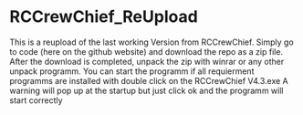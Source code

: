 # RCCrewChief_ReUpload

This is a reupload of the last working Version from RCCrewChief. Simply go to code (here on the github website) and download the repo as a zip file. 
After the download is completed, unpack the zip with winrar or any other unpack programm. 
You can start the programm if all requierment programms are installed with double click on the RCCrewChief V4.3.exe
A warning will pop up at the startup but just click ok and the programm will start correctly
